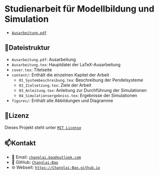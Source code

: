 # Studienarbeit für Modellbildung und Simulation

- [`Ausarbeitung.pdf`](Ausarbeitung.pdf)

## 📂Dateistruktur

- `Ausarbeitung.pdf`: Ausarbeitung
- `Ausarbeitung.tex`: Hauptdatei der LaTeX-Ausarbeitung
- `cover.tex`: Titelseite
- `content/`: Enthält die einzelnen Kapitel der Arbeit
  - `01_Systembeschreibung.tex`: Beschreibung der Pendelsysteme
  - `02_Zielsetzung.tex`: Ziele der Arbeit
  - `03_Anleitung.tex`: Anleitung zur Durchführung der Simulationen
  - `04_Simulationsergebniss.tex`: Ergebnisse der Simulationen
- `figures/`: Enthält alle Abbildungen und Diagramme

## 📜Lizenz

Dieses Projekt steht unter [`MIT License`](LICENSE)

## 📫Kontakt

- 📧 Email: [`changlai.bao@outlook.com`](mailto:changlai.bao@outlook.com)
- 🐙 GitHub: [`Changlai-Bao`](https://github.com/Changlai-Bao)
- 🌐 Webseit: [`https://Changlai-Bao.github.io`](https://Changlai-Bao.github.io)
